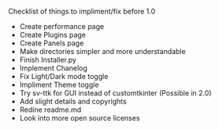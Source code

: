 Checklist of things to impliment/fix before 1.0 
- Create performance page
- Create Plugins page
- Create Panels page
- Make directories simpler and more understandable
- Finish Installer.py
- Implement Chanelog
- Fix Light/Dark mode toggle
- Impliment Theme toggle
- Try sv-ttk for GUI instead of customtkinter (Possible in 2.0)
- Add slight details and copyrights
- Redine readme.md
- Look into more open source licenses
